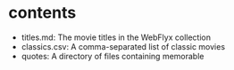 # contents

* titles.md: The movie titles in the WebFlyx collection
* classics.csv: A comma-separated list of classic movies
* quotes: A directory of files containing memorable
